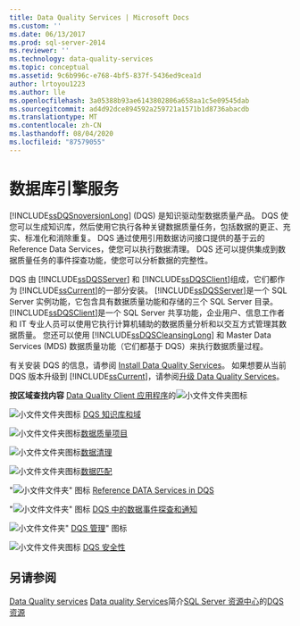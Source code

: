 ```yaml
---
title: Data Quality Services | Microsoft Docs
ms.custom: ''
ms.date: 06/13/2017
ms.prod: sql-server-2014
ms.reviewer: ''
ms.technology: data-quality-services
ms.topic: conceptual
ms.assetid: 9c6b996c-e768-4bf5-837f-5436ed9cea1d
author: lrtoyou1223
ms.author: lle
ms.openlocfilehash: 3a05388b93ae6143802806a658aa1c5e09545dab
ms.sourcegitcommit: ad4d92dce894592a259721a1571b1d8736abacdb
ms.translationtype: MT
ms.contentlocale: zh-CN
ms.lasthandoff: 08/04/2020
ms.locfileid: "87579055"
---
```

# <a name="data-quality-services"></a>数据库引擎服务
  [!INCLUDE[ssDQSnoversionLong](../includes/ssdqsnoversionlong-md.md)] (DQS) 是知识驱动型数据质量产品。 DQS 使您可以生成知识库，然后使用它执行各种关键数据质量任务，包括数据的更正、充实、标准化和消除重复。 DQS 通过使用引用数据访问接口提供的基于云的 Reference Data Services，使您可以执行数据清理。 DQS 还可以提供集成到数据质量任务的事件探查功能，使您可以分析数据的完整性。

 DQS 由 [!INCLUDE[ssDQSServer](../includes/ssdqsserver-md.md)] 和 [!INCLUDE[ssDQSClient](../includes/ssdqsclient-md.md)]组成，它们都作为 [!INCLUDE[ssCurrent](../includes/sscurrent-md.md)]的一部分安装。 [!INCLUDE[ssDQSServer](../includes/ssdqsserver-md.md)]是一个 SQL Server 实例功能，它包含具有数据质量功能和存储的三个 SQL Server 目录。 [!INCLUDE[ssDQSClient](../includes/ssdqsclient-md.md)]是一个 SQL Server 共享功能，企业用户、信息工作者和 IT 专业人员可以使用它执行计算机辅助的数据质量分析和以交互方式管理其数据质量。 您还可以使用 [!INCLUDE[ssDQSCleansingLong](../includes/ssdqscleansinglong-md.md)] 和 Master Data Services (MDS) 数据质量功能（它们都基于 DQS）来执行数据质量过程。

 有关安装 DQS 的信息，请参阅 [Install Data Quality Services](install-windows/install-data-quality-services.md)。 如果想要从当前 DQS 版本升级到 [!INCLUDE[ssCurrent](../includes/sscurrent-md.md)]，请参阅[升级 Data Quality Services](../database-engine/install-windows/upgrade-data-quality-services.md)。

 **按区域查找内容** [Data Quality Client 应用程序](../../2014/data-quality-services/data-quality-client-application.md)的![小文件文件夹图标](../../2014/integration-services/media/filefolder-small.gif "小文件文件夹图标")

 ![小文件文件夹图标](../../2014/integration-services/media/filefolder-small.gif "小文件文件夹图标") [DQS 知识库和域](../../2014/data-quality-services/dqs-knowledge-bases-and-domains.md)

 ![小文件文件夹图标](../../2014/integration-services/media/filefolder-small.gif "小文件文件夹图标")[数据质量项目](../../2014/data-quality-services/data-quality-projects-dqs.md)

 ![小文件文件夹图标](../../2014/integration-services/media/filefolder-small.gif "小文件文件夹图标")[数据清理](../../2014/data-quality-services/data-cleansing.md)

 ![小文件文件夹图标](../../2014/integration-services/media/filefolder-small.gif "小文件文件夹图标")[数据匹配](../../2014/data-quality-services/data-matching.md)

 "![小文件文件夹" 图标](../../2014/integration-services/media/filefolder-small.gif "小文件文件夹图标") [Reference DATA Services in DQS](../../2014/data-quality-services/reference-data-services-in-dqs.md)

 "![小文件文件夹" 图标](../../2014/integration-services/media/filefolder-small.gif "小文件文件夹图标") [DQS 中的数据事件探查和通知](../../2014/data-quality-services/data-profiling-and-notifications-in-dqs.md)

 ![小文件文件夹](../../2014/integration-services/media/filefolder-small.gif "小文件文件夹图标")" [DQS 管理](../../2014/data-quality-services/dqs-administration.md)" 图标

 ![小文件文件夹图标](../../2014/integration-services/media/filefolder-small.gif "小文件文件夹图标") [DQS 安全性](../../2014/data-quality-services/dqs-security.md)

## <a name="see-also"></a>另请参阅
 [Data Quality services](../../2014/data-quality-services/introduction-to-data-quality-services.md) [Data quality Services](../../2014/data-quality-services/data-quality-services-concepts.md)简介[SQL Server 资源中心](https://go.microsoft.com/fwlink/?linkID=219676)的[DQS 资源](https://technet.microsoft.com/sqlserver/hh780961)


